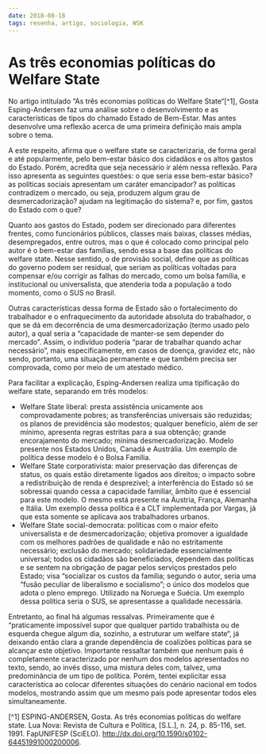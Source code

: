 ```yaml
---
date: 2018-08-18
tags: resenha, artigo, sociologia, WSK
---
```


# As três economias políticas do Welfare State

No artigo intitulado “As três economias políticas do Welfare State“[^1], Gosta Esping-Andersen faz uma análise sobre o desenvolvimento e as características de tipos do chamado Estado de Bem-Estar. Mas antes desenvolve uma reflexão acerca de uma primeira definição mais ampla sobre o tema.

A este respeito, afirma que o welfare state se caracterizaria, de forma geral e até popularmente, pelo bem-estar básico dos cidadãos e os altos gastos do Estado. Porém, acredita que seja necessário ir além nessa reflexão. Para isso apresenta as seguintes questões: o que seria esse bem-estar básico? as políticas sociais apresentam um caráter emancipador? as políticas contradizem o mercado, ou seja, produzem algum grau de desmercadorização? ajudam na legitimação do sistema? e, por fim, gastos do Estado com o que?

Quanto aos gastos do Estado, podem ser direcionado para diferentes frentes, como funcionários públicos, classes mais baixas, classes médias, desempregados, entre outros, mas o que é colocado como principal pelo autor é o bem-estar das famílias, sendo essa a base das políticas do welfare state. Nesse sentido, o de provisão social, define que as políticas do governo podem ser residual, que seriam as políticas voltadas para compensar e/ou corrigir as falhas do mercado, como um bolsa família, e institucional ou universalista, que atenderia toda a população a todo momento, como o SUS no Brasil.

Outras características dessa forma de Estado são o fortalecimento do trabalhador e o enfraquecimento da autoridade absoluta do trabalhador, o que se dá em decorrência de uma desmercadorização (termo usado pelo autor), a qual seria a “capacidade de manter-se sem depender do mercado”. Assim, o indivíduo poderia “parar de trabalhar quando achar necessário”, mais especificamente, em casos de doença, gravidez etc, não sendo, portanto, uma situação permanente e que também precisa ser comprovada, como por meio de um atestado médico.

Para facilitar a explicação, Esping-Andersen realiza uma tipificação do welfare state, separando em três modelos:
- Welfare State liberal: presta assistência unicamente aos comprovadamente pobres; as transferências universais são reduzidas; os planos de previdência são modestos; qualquer benefício, além de ser mínimo, apresenta regras estritas para a sua obtenção; grande encorajamento do mercado; mínima desmercadorização. Modelo presente nos Estados Unidos, Canadá e Austrália. Um exemplo de política desse modelo é o Bolsa Família.
- Welfare State corporativista: maior preservação das diferenças de status, os quais estão diretamente ligados aos direitos; o impacto sobre a redistribuição de renda é desprezível; a interferência do Estado só se sobressai quando cessa a capacidade familiar, âmbito que é essencial para este modelo. O mesmo está presente na Áustria, França, Alemanha e Itália. Um exemplo dessa política é a CLT implementada por Vargas, já que esta somente se aplicava aos trabalhadores urbanos.
- Welfare State social-democrata: políticas com o maior efeito universalista e de desmercadorização; objetiva promover a igualdade com os melhores padrões de qualidade e não no estritamente necessário; exclusão do mercado; solidariedade essencialmente universal; todos os cidadãos são beneficiados, dependem das políticas e se sentem na obrigação de pagar pelos serviços prestados pelo Estado; visa “socializar os custos da família; segundo o autor, seria uma “fusão peculiar de liberalismo e socialismo”; o único dos modelos que adota o pleno emprego. Utilizado na Noruega e Suécia. Um exemplo dessa política seria o SUS, se apresentasse a qualidade necessária.

Entretanto, ao final há algumas ressalvas. Primeiramente que é “praticamente impossível supor que qualquer partido trabalhista ou de esquerda chegue algum dia, sozinho, a estruturar um welfare state“, já deixando então clara a grande dependência de coalizões políticas para se alcançar este objetivo. Importante ressaltar também que nenhum país é completamente caracterizado por nenhum dos modelos apresentados no texto, sendo, ao invés disso, uma mistura deles com, talvez, uma predominância de um tipo de política. Porém, tentei explicitar essa característica ao colocar diferentes situações do cenário nacional em todos modelos, mostrando assim que um mesmo país pode apresentar todos eles simultaneamente.

[^1] ESPING-ANDERSEN, Gosta. As três economias políticas do welfare state. Lua Nova: Revista de Cultura e Política, [S.L.], n. 24, p. 85-116, set. 1991. FapUNIFESP (SciELO). http://dx.doi.org/10.1590/s0102-64451991000200006.
